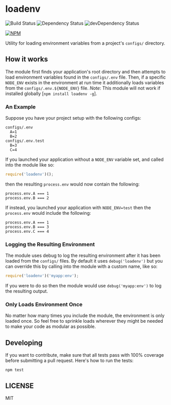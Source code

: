 # loadenv

![Build Status](https://travis-ci.org/Runnable/loadenv.svg?branch=master)
![Dependency Status](https://david-dm.org/Runnable/loadenv.svg)
![devDependency Status](https://david-dm.org/Runnable/loadenv/dev-status.svg)

[![NPM](https://nodei.co/npm/loadenv.png?compact=true)](https://nodei.co/npm/loadenv)

Utility for loading environment variables from a project's `configs/` directory.

## How it works

The module first finds your application's root directory and then attempts to
load environment variables found in the `configs/.env` file. Then, if a specific
`NODE_ENV` exists in the environment at run time it additionally loads variables
from the `configs/.env.${NODE_ENV}` file. *Note*: This module will not work if
installed globally [`npm install loadenv -g`].

### An Example

Suppose you have your project setup with the following configs:

```
configs/.env
  A=1
  B=2
configs/.env.test
  B=3
  C=4
```

If you launched your application without a `NODE_ENV` variable set, and called
into the module like so:

```js
require('loadenv')();
```

then the resulting `process.env` would now contain the following:

```
process.env.A === 1
process.env.B === 2
```

If instead, you launched your application with `NODE_ENV=test` then the
`process.env` would include the following:

```
process.env.A === 1
process.env.B === 3
process.env.C === 4
```

### Logging the Resulting Environment

The module uses debug to log the resulting environment after it has been loaded
from the `configs/` files. By default it uses `debug('loadenv')` but you can
override this by calling into the module with a custom name, like so:

```js
require('loadenv')('myapp:env');
```

If you were to do so then the module would use `debug('myapp:env')` to log the
resulting output.

### Only Loads Environment Once

No matter how many times you include the module, the environment is only loaded
once. So feel free to sprinkle loads wherever they might be needed to make your
code as modular as possible.

## Developing

If you want to contribute, make sure that all tests pass with 100% coverage
before submitting a pull request. Here's how to run the tests:

```
npm test
```


## LICENSE

MIT
